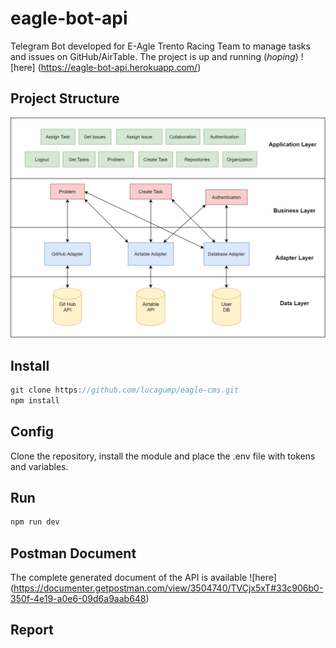 # eagle-bot-api

Telegram Bot developed for E-Agle Trento Racing Team to manage tasks and issues on GitHub/AirTable. The project is up and running (_hoping_) ![here] (https://eagle-bot-api.herokuapp.com/)

## Project Structure

![Schema](public/schema.png)

## Install
```javascript
git clone https://github.com/lucagump/eagle-cms.git
npm install
```

## Config

Clone the repository, install the module and place the .env file with tokens and variables. 

## Run

```javascript
npm run dev
```

## Postman Document

The complete generated document of the API is available ![here] (https://documenter.getpostman.com/view/3504740/TVCjx5xT#33c906b0-350f-4e19-a0e6-09d6a9aab648)

## Report

